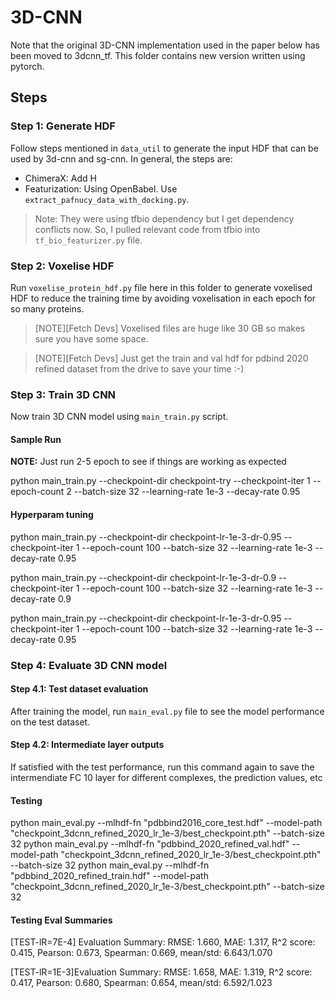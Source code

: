 # 3D-CNN

Note that the original 3D-CNN implementation used in the paper below has been moved to 3dcnn_tf. This folder contains new version written using pytorch.

## Steps

### Step 1: Generate HDF
Follow steps mentioned in `data_util` to generate the input HDF that can be used by 3d-cnn and sg-cnn. 
In general, the steps are:
- ChimeraX: Add H
- Featurization: Using OpenBabel. Use `extract_pafnucy_data_with_docking.py`.
> Note: They were using tfbio dependency but I get dependency conflicts now. So, I pulled relevant code from tfbio into `tf_bio_featurizer.py` file.

### Step 2: Voxelise HDF
Run `voxelise_protein_hdf.py` file here in this folder to generate voxelised HDF to reduce the training time by avoiding voxelisation in each epoch for so many proteins.

> [NOTE][Fetch Devs] Voxelised files are huge like 30 GB so makes sure you have some space.


> [NOTE][Fetch Devs] Just get the train and val hdf for pdbind 2020 refined dataset from the drive to save your time :-) 

### Step 3: Train 3D CNN
Now train 3D CNN model using `main_train.py` script. 

#### Sample Run
**NOTE:** Just run 2-5 epoch to see if things are working as expected

python main_train.py --checkpoint-dir checkpoint-try --checkpoint-iter 1 --epoch-count 2 --batch-size 32 --learning-rate 1e-3 --decay-rate 0.95



#### Hyperparam tuning
python main_train.py --checkpoint-dir checkpoint-lr-1e-3-dr-0.95 --checkpoint-iter 1 --epoch-count 100 --batch-size 32 --learning-rate 1e-3 --decay-rate 0.95


python main_train.py --checkpoint-dir checkpoint-lr-1e-3-dr-0.9 --checkpoint-iter 1 --epoch-count 100 --batch-size 32 --learning-rate 1e-3 --decay-rate 0.9


python main_train.py --checkpoint-dir checkpoint-lr-1e-3-dr-0.95 --checkpoint-iter 1 --epoch-count 100 --batch-size 32 --learning-rate 1e-3 --decay-rate 0.95





### Step 4: Evaluate 3D CNN model

#### Step 4.1: Test dataset evaluation
After training the model, run `main_eval.py` file to see the model performance on the test dataset.

#### Step 4.2: Intermediate layer outputs
If satisfied with the test performance, run this command again to 
save the intermendiate FC 10 layer for different complexes, the prediction values, etc 



#### Testing

python main_eval.py --mlhdf-fn "pdbbind2016_core_test.hdf" --model-path "checkpoint_3dcnn_refined_2020_lr_1e-3/best_checkpoint.pth" --batch-size 32
python main_eval.py --mlhdf-fn "pdbbind_2020_refined_val.hdf" --model-path "checkpoint_3dcnn_refined_2020_lr_1e-3/best_checkpoint.pth" --batch-size 32
python main_eval.py --mlhdf-fn "pdbbind_2020_refined_train.hdf" --model-path "checkpoint_3dcnn_refined_2020_lr_1e-3/best_checkpoint.pth" --batch-size 32



#### Testing Eval Summaries
[TEST-lR=7E-4] Evaluation Summary:
RMSE: 1.660, MAE: 1.317, R^2 score: 0.415, Pearson: 0.673, Spearman: 0.669, mean/std: 6.643/1.070

[TEST-lR=1E-3]Evaluation Summary:
RMSE: 1.658, MAE: 1.319, R^2 score: 0.417, Pearson: 0.680, Spearman: 0.654, mean/std: 6.592/1.023



